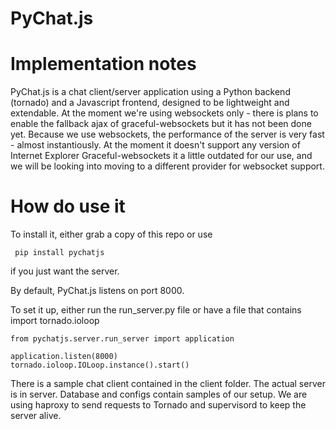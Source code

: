 PyChat.js
=========

Implementation notes
====

PyChat.js is a chat client/server application using a Python backend (tornado) and a Javascript frontend, designed to be lightweight and extendable.
At the moment we're using websockets only - there is plans to enable the fallback ajax of graceful-websockets but it has not been done yet.
Because we use websockets, the performance of the server is very fast - almost instantiously. At the moment it doesn't support any version of Internet Explorer
Graceful-websockets it a little outdated for our use, and we will be looking into moving to a different provider for websocket support.


How do use it 
====

To install it, either grab a copy of this repo or use 

     pip install pychatjs

if you just want the server.

By default, PyChat.js listens on port 8000.

To set it up, either run the run_server.py file or have a file that contains
    import tornado.ioloop
    
    from pychatjs.server.run_server import application 
    
    application.listen(8000)
    tornado.ioloop.IOLoop.instance().start()
    
There is a sample chat client contained in the client folder. The actual server is in server. Database and configs contain samples of our setup.
We are using haproxy to send requests to Tornado and supervisord to keep the server alive.
